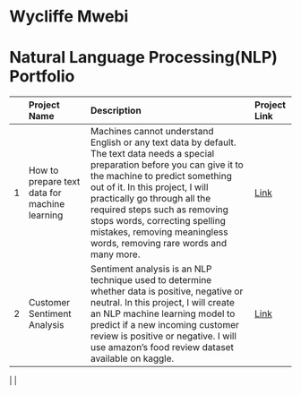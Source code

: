 # Wycliffe Mwebi
# Natural Language Processing(NLP) Portfolio

| | Project Name  | Description    | Project Link   | 
|---:|:-------------|:-----------|:------|
| 1 | How to prepare text data for machine learning   | Machines cannot understand English or any text data by default. The text data needs a special preparation before you can give it to the machine to predict something out of it. In this project, I will practically go through all the required steps such as removing stops words, correcting spelling mistakes, removing meaningless words, removing rare words and many more.   | [Link](https://github.com/Wycliffe-Mwebi/Prepare-text-data-for-ML/blob/main/Preparing%20text%20data%20for%20machine%20learning.ipynb)  |                
| 2 | Customer Sentiment Analysis  | Sentiment analysis is an NLP technique used to determine whether data is positive, negative or neutral. In this project, I will create an NLP machine learning model to predict if a new incoming customer review is positive or negative. I will use amazon’s food review dataset available on kaggle.     | [Link](https://github.com/Wycliffe-Mwebi/Customer-Sentiment-Analysis/blob/main/NLP-Sentiment-Analysis.ipynb)   | 
| 
| 
